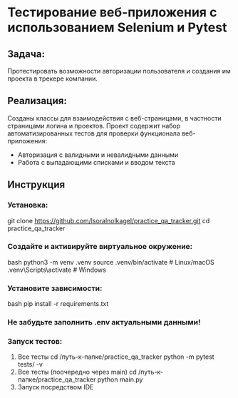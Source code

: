 # Тестирование веб-приложения с использованием Selenium и Pytest

## Задача:

Протестировать возможности авторизации пользователя и создания им проекта в трекере компании. 

## Реализация:

Созданы классы для взаимодействия с веб-страницами, в частности страницами логина и проектов.
Проект содержит набор автоматизированных тестов для проверки функционала веб-приложения:

- Авторизация с валидными и невалидными данными
- Работа с выпадающими списками и вводом текста

## Инструкция
### Установка:
git clone https://github.com/lsoralnolkagel/practice_qa_tracker.git
cd practice_qa_tracker

### Создайте и активируйте виртуальное окружение:
bash
python3 -m venv .venv
source .venv/bin/activate  # Linux/macOS
.venv\Scripts\activate    # Windows

### Установите зависимости:
bash
pip install -r requirements.txt

### Не забудьте заполнить .env актуальными данными!

### Запуск тестов:
1. Все тесты
   cd /путь-к-папке/practice_qa_tracker
python -m pytest tests/ -v
2. Все тесты (поочередно через main)
   cd /путь-к-папке/practice_qa_tracker
   python main.py
3. Запуск посредством IDE
   
